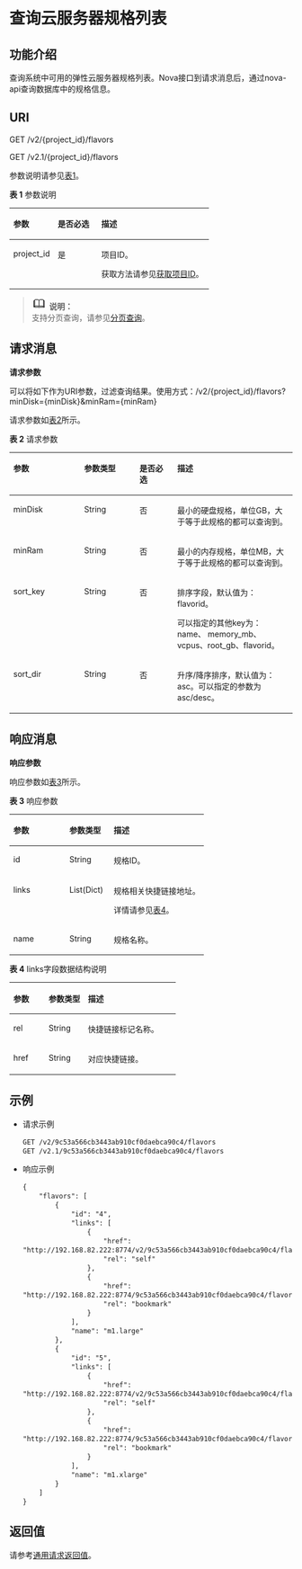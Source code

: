 # 查询云服务器规格列表<a name="ZH-CN_TOPIC_0065817705"></a>

## 功能介绍<a name="zh-cn_topic_0057973030_section20360452"></a>

查询系统中可用的弹性云服务器规格列表。Nova接口到请求消息后，通过nova-api查询数据库中的规格信息。

## URI<a name="zh-cn_topic_0057973030_section49026344"></a>

GET /v2/\{project\_id\}/flavors

GET /v2.1/\{project\_id\}/flavors

参数说明请参见[表1](#zh-cn_topic_0057973030_table32475667)。

**表 1**  参数说明

<a name="zh-cn_topic_0057973030_table32475667"></a>
<table><thead align="left"><tr id="zh-cn_topic_0057973030_row44937496"><th class="cellrowborder" valign="top" width="22.24%" id="mcps1.2.4.1.1"><p id="p5187119"><a name="p5187119"></a><a name="p5187119"></a>参数</p>
</th>
<th class="cellrowborder" valign="top" width="21.87%" id="mcps1.2.4.1.2"><p id="p17503500"><a name="p17503500"></a><a name="p17503500"></a>是否必选</p>
</th>
<th class="cellrowborder" valign="top" width="55.88999999999999%" id="mcps1.2.4.1.3"><p id="p8497414"><a name="p8497414"></a><a name="p8497414"></a>描述</p>
</th>
</tr>
</thead>
<tbody><tr id="zh-cn_topic_0057973030_row1664874"><td class="cellrowborder" valign="top" width="22.24%" headers="mcps1.2.4.1.1 "><p id="zh-cn_topic_0057973030_p637140"><a name="zh-cn_topic_0057973030_p637140"></a><a name="zh-cn_topic_0057973030_p637140"></a>project_id</p>
</td>
<td class="cellrowborder" valign="top" width="21.87%" headers="mcps1.2.4.1.2 "><p id="zh-cn_topic_0057973030_p51608407"><a name="zh-cn_topic_0057973030_p51608407"></a><a name="zh-cn_topic_0057973030_p51608407"></a>是</p>
</td>
<td class="cellrowborder" valign="top" width="55.88999999999999%" headers="mcps1.2.4.1.3 "><p id="p37593705"><a name="p37593705"></a><a name="p37593705"></a>项目ID。</p>
<p id="p1180512217438"><a name="p1180512217438"></a><a name="p1180512217438"></a>获取方法请参见<a href="获取项目ID.md">获取项目ID</a>。</p>
</td>
</tr>
</tbody>
</table>

>![](public_sys-resources/icon-note.gif) **说明：**   
>支持分页查询，请参见[分页查询](分页查询.md)。  

## 请求消息<a name="zh-cn_topic_0057973030_section38289812"></a>

**请求参数**

可以将如下作为URI参数，过滤查询结果。使用方式：/v2/\{project\_id\}/flavors?minDisk=\{minDisk\}&minRam=\{minRam\}

请求参数如[表2](#zh-cn_topic_0057973030_table714692)所示。

**表 2**  请求参数

<a name="zh-cn_topic_0057973030_table714692"></a>
<table><thead align="left"><tr id="zh-cn_topic_0057973030_row26530596"><th class="cellrowborder" valign="top" width="24.997500249975%" id="mcps1.2.5.1.1"><p id="zh-cn_topic_0057973030_p1494644"><a name="zh-cn_topic_0057973030_p1494644"></a><a name="zh-cn_topic_0057973030_p1494644"></a>参数</p>
</th>
<th class="cellrowborder" valign="top" width="19.548045195480455%" id="mcps1.2.5.1.2"><p id="zh-cn_topic_0057973030_p53957349"><a name="zh-cn_topic_0057973030_p53957349"></a><a name="zh-cn_topic_0057973030_p53957349"></a>参数类型</p>
</th>
<th class="cellrowborder" valign="top" width="13.348665133486653%" id="mcps1.2.5.1.3"><p id="zh-cn_topic_0057973030_p8469150"><a name="zh-cn_topic_0057973030_p8469150"></a><a name="zh-cn_topic_0057973030_p8469150"></a>是否必选</p>
</th>
<th class="cellrowborder" valign="top" width="42.10578942105789%" id="mcps1.2.5.1.4"><p id="zh-cn_topic_0057973030_p14912584"><a name="zh-cn_topic_0057973030_p14912584"></a><a name="zh-cn_topic_0057973030_p14912584"></a>描述</p>
</th>
</tr>
</thead>
<tbody><tr id="zh-cn_topic_0057973030_row67068683"><td class="cellrowborder" valign="top" width="24.997500249975%" headers="mcps1.2.5.1.1 "><p id="zh-cn_topic_0057973030_p63854222"><a name="zh-cn_topic_0057973030_p63854222"></a><a name="zh-cn_topic_0057973030_p63854222"></a>minDisk</p>
</td>
<td class="cellrowborder" valign="top" width="19.548045195480455%" headers="mcps1.2.5.1.2 "><p id="zh-cn_topic_0057973030_p4809465"><a name="zh-cn_topic_0057973030_p4809465"></a><a name="zh-cn_topic_0057973030_p4809465"></a>String</p>
</td>
<td class="cellrowborder" valign="top" width="13.348665133486653%" headers="mcps1.2.5.1.3 "><p id="zh-cn_topic_0057973030_p54022389"><a name="zh-cn_topic_0057973030_p54022389"></a><a name="zh-cn_topic_0057973030_p54022389"></a>否</p>
</td>
<td class="cellrowborder" valign="top" width="42.10578942105789%" headers="mcps1.2.5.1.4 "><p id="zh-cn_topic_0057973030_p13737385"><a name="zh-cn_topic_0057973030_p13737385"></a><a name="zh-cn_topic_0057973030_p13737385"></a>最小的硬盘规格，单位GB，大于等于此规格的都可以查询到。</p>
</td>
</tr>
<tr id="zh-cn_topic_0057973030_row56527608"><td class="cellrowborder" valign="top" width="24.997500249975%" headers="mcps1.2.5.1.1 "><p id="zh-cn_topic_0057973030_p15333556"><a name="zh-cn_topic_0057973030_p15333556"></a><a name="zh-cn_topic_0057973030_p15333556"></a>minRam</p>
</td>
<td class="cellrowborder" valign="top" width="19.548045195480455%" headers="mcps1.2.5.1.2 "><p id="zh-cn_topic_0057973030_p34058557"><a name="zh-cn_topic_0057973030_p34058557"></a><a name="zh-cn_topic_0057973030_p34058557"></a>String</p>
</td>
<td class="cellrowborder" valign="top" width="13.348665133486653%" headers="mcps1.2.5.1.3 "><p id="zh-cn_topic_0057973030_p7279738"><a name="zh-cn_topic_0057973030_p7279738"></a><a name="zh-cn_topic_0057973030_p7279738"></a>否</p>
</td>
<td class="cellrowborder" valign="top" width="42.10578942105789%" headers="mcps1.2.5.1.4 "><p id="zh-cn_topic_0057973030_p52787924"><a name="zh-cn_topic_0057973030_p52787924"></a><a name="zh-cn_topic_0057973030_p52787924"></a>最小的内存规格，单位MB，大于等于此规格的都可以查询到。</p>
</td>
</tr>
<tr id="zh-cn_topic_0057973030_row35021432"><td class="cellrowborder" valign="top" width="24.997500249975%" headers="mcps1.2.5.1.1 "><p id="zh-cn_topic_0057973030_p18163716"><a name="zh-cn_topic_0057973030_p18163716"></a><a name="zh-cn_topic_0057973030_p18163716"></a>sort_key</p>
</td>
<td class="cellrowborder" valign="top" width="19.548045195480455%" headers="mcps1.2.5.1.2 "><p id="zh-cn_topic_0057973030_p61974917"><a name="zh-cn_topic_0057973030_p61974917"></a><a name="zh-cn_topic_0057973030_p61974917"></a>String</p>
</td>
<td class="cellrowborder" valign="top" width="13.348665133486653%" headers="mcps1.2.5.1.3 "><p id="zh-cn_topic_0057973030_p53912419"><a name="zh-cn_topic_0057973030_p53912419"></a><a name="zh-cn_topic_0057973030_p53912419"></a>否</p>
</td>
<td class="cellrowborder" valign="top" width="42.10578942105789%" headers="mcps1.2.5.1.4 "><p id="p1085012527405"><a name="p1085012527405"></a><a name="p1085012527405"></a>排序字段，默认值为：flavorid。</p>
<p id="zh-cn_topic_0057973030_p4829829"><a name="zh-cn_topic_0057973030_p4829829"></a><a name="zh-cn_topic_0057973030_p4829829"></a>可以指定的其他key为：name、 memory_mb、vcpus、root_gb、flavorid。</p>
</td>
</tr>
<tr id="zh-cn_topic_0057973030_row43468468"><td class="cellrowborder" valign="top" width="24.997500249975%" headers="mcps1.2.5.1.1 "><p id="zh-cn_topic_0057973030_p31284983"><a name="zh-cn_topic_0057973030_p31284983"></a><a name="zh-cn_topic_0057973030_p31284983"></a>sort_dir</p>
</td>
<td class="cellrowborder" valign="top" width="19.548045195480455%" headers="mcps1.2.5.1.2 "><p id="zh-cn_topic_0057973030_p51055732"><a name="zh-cn_topic_0057973030_p51055732"></a><a name="zh-cn_topic_0057973030_p51055732"></a>String</p>
</td>
<td class="cellrowborder" valign="top" width="13.348665133486653%" headers="mcps1.2.5.1.3 "><p id="zh-cn_topic_0057973030_p41873617"><a name="zh-cn_topic_0057973030_p41873617"></a><a name="zh-cn_topic_0057973030_p41873617"></a>否</p>
</td>
<td class="cellrowborder" valign="top" width="42.10578942105789%" headers="mcps1.2.5.1.4 "><p id="zh-cn_topic_0057973030_p36319798"><a name="zh-cn_topic_0057973030_p36319798"></a><a name="zh-cn_topic_0057973030_p36319798"></a>升序/降序排序，默认值为：asc。可以指定的参数为asc/desc。</p>
</td>
</tr>
</tbody>
</table>

## 响应消息<a name="zh-cn_topic_0057973030_section9063995"></a>

**响应参数**

响应参数如[表3](#zh-cn_topic_0057973030_table56222540)所示。

**表 3**  响应参数

<a name="zh-cn_topic_0057973030_table56222540"></a>
<table><thead align="left"><tr id="zh-cn_topic_0057973030_row14829771"><th class="cellrowborder" valign="top" width="28.787121287871216%" id="mcps1.2.4.1.1"><p id="p110452114597"><a name="p110452114597"></a><a name="p110452114597"></a>参数</p>
</th>
<th class="cellrowborder" valign="top" width="22.72772722727727%" id="mcps1.2.4.1.2"><p id="p71044217595"><a name="p71044217595"></a><a name="p71044217595"></a>参数类型</p>
</th>
<th class="cellrowborder" valign="top" width="48.485151484851514%" id="mcps1.2.4.1.3"><p id="p15104102175910"><a name="p15104102175910"></a><a name="p15104102175910"></a>描述</p>
</th>
</tr>
</thead>
<tbody><tr id="zh-cn_topic_0057973030_row37642492"><td class="cellrowborder" valign="top" width="28.787121287871216%" headers="mcps1.2.4.1.1 "><p id="zh-cn_topic_0057973030_p29143010"><a name="zh-cn_topic_0057973030_p29143010"></a><a name="zh-cn_topic_0057973030_p29143010"></a>id</p>
</td>
<td class="cellrowborder" valign="top" width="22.72772722727727%" headers="mcps1.2.4.1.2 "><p id="zh-cn_topic_0057973030_p11773580"><a name="zh-cn_topic_0057973030_p11773580"></a><a name="zh-cn_topic_0057973030_p11773580"></a>String</p>
</td>
<td class="cellrowborder" valign="top" width="48.485151484851514%" headers="mcps1.2.4.1.3 "><p id="zh-cn_topic_0057973030_p4157774"><a name="zh-cn_topic_0057973030_p4157774"></a><a name="zh-cn_topic_0057973030_p4157774"></a>规格ID。</p>
</td>
</tr>
<tr id="zh-cn_topic_0057973030_row37419966"><td class="cellrowborder" valign="top" width="28.787121287871216%" headers="mcps1.2.4.1.1 "><p id="zh-cn_topic_0057973030_p11118435"><a name="zh-cn_topic_0057973030_p11118435"></a><a name="zh-cn_topic_0057973030_p11118435"></a>links</p>
</td>
<td class="cellrowborder" valign="top" width="22.72772722727727%" headers="mcps1.2.4.1.2 "><p id="zh-cn_topic_0057973030_p28178065"><a name="zh-cn_topic_0057973030_p28178065"></a><a name="zh-cn_topic_0057973030_p28178065"></a>List(Dict)</p>
</td>
<td class="cellrowborder" valign="top" width="48.485151484851514%" headers="mcps1.2.4.1.3 "><p id="zh-cn_topic_0057973030_p58474149"><a name="zh-cn_topic_0057973030_p58474149"></a><a name="zh-cn_topic_0057973030_p58474149"></a>规格相关快捷链接地址。</p>
<p id="zh-cn_topic_0057973030_p191091358102214"><a name="zh-cn_topic_0057973030_p191091358102214"></a><a name="zh-cn_topic_0057973030_p191091358102214"></a>详情请参见<a href="#zh-cn_topic_0057973030_table15913898194628">表4</a>。</p>
</td>
</tr>
<tr id="zh-cn_topic_0057973030_row56505297"><td class="cellrowborder" valign="top" width="28.787121287871216%" headers="mcps1.2.4.1.1 "><p id="zh-cn_topic_0057973030_p13526335"><a name="zh-cn_topic_0057973030_p13526335"></a><a name="zh-cn_topic_0057973030_p13526335"></a>name</p>
</td>
<td class="cellrowborder" valign="top" width="22.72772722727727%" headers="mcps1.2.4.1.2 "><p id="zh-cn_topic_0057973030_p21891354"><a name="zh-cn_topic_0057973030_p21891354"></a><a name="zh-cn_topic_0057973030_p21891354"></a>String</p>
</td>
<td class="cellrowborder" valign="top" width="48.485151484851514%" headers="mcps1.2.4.1.3 "><p id="zh-cn_topic_0057973030_p16205877"><a name="zh-cn_topic_0057973030_p16205877"></a><a name="zh-cn_topic_0057973030_p16205877"></a>规格名称。</p>
</td>
</tr>
</tbody>
</table>

**表 4**  links字段数据结构说明

<a name="zh-cn_topic_0057973030_table15913898194628"></a>
<table><thead align="left"><tr id="zh-cn_topic_0057973030_row37608132194628"><th class="cellrowborder" valign="top" width="21.18%" id="mcps1.2.4.1.1"><p id="p4900154420113"><a name="p4900154420113"></a><a name="p4900154420113"></a>参数</p>
</th>
<th class="cellrowborder" valign="top" width="23.62%" id="mcps1.2.4.1.2"><p id="p29006449111"><a name="p29006449111"></a><a name="p29006449111"></a>参数类型</p>
</th>
<th class="cellrowborder" valign="top" width="55.2%" id="mcps1.2.4.1.3"><p id="p139153449113"><a name="p139153449113"></a><a name="p139153449113"></a>描述</p>
</th>
</tr>
</thead>
<tbody><tr id="zh-cn_topic_0057973030_row17692319194628"><td class="cellrowborder" valign="top" width="21.18%" headers="mcps1.2.4.1.1 "><p id="zh-cn_topic_0057973030_p23791739194628"><a name="zh-cn_topic_0057973030_p23791739194628"></a><a name="zh-cn_topic_0057973030_p23791739194628"></a>rel</p>
</td>
<td class="cellrowborder" valign="top" width="23.62%" headers="mcps1.2.4.1.2 "><p id="zh-cn_topic_0057973030_p48082703194628"><a name="zh-cn_topic_0057973030_p48082703194628"></a><a name="zh-cn_topic_0057973030_p48082703194628"></a>String</p>
</td>
<td class="cellrowborder" valign="top" width="55.2%" headers="mcps1.2.4.1.3 "><p id="zh-cn_topic_0057973030_p2384900194628"><a name="zh-cn_topic_0057973030_p2384900194628"></a><a name="zh-cn_topic_0057973030_p2384900194628"></a>快捷链接标记名称。</p>
</td>
</tr>
<tr id="zh-cn_topic_0057973030_row21464106194628"><td class="cellrowborder" valign="top" width="21.18%" headers="mcps1.2.4.1.1 "><p id="zh-cn_topic_0057973030_p60871059194628"><a name="zh-cn_topic_0057973030_p60871059194628"></a><a name="zh-cn_topic_0057973030_p60871059194628"></a>href</p>
</td>
<td class="cellrowborder" valign="top" width="23.62%" headers="mcps1.2.4.1.2 "><p id="zh-cn_topic_0057973030_p31608752194628"><a name="zh-cn_topic_0057973030_p31608752194628"></a><a name="zh-cn_topic_0057973030_p31608752194628"></a>String</p>
</td>
<td class="cellrowborder" valign="top" width="55.2%" headers="mcps1.2.4.1.3 "><p id="zh-cn_topic_0057973030_p10172138194628"><a name="zh-cn_topic_0057973030_p10172138194628"></a><a name="zh-cn_topic_0057973030_p10172138194628"></a>对应快捷链接。</p>
</td>
</tr>
</tbody>
</table>

## 示例<a name="zh-cn_topic_0057973030_section14467097"></a>

-   请求示例

    ```
    GET /v2/9c53a566cb3443ab910cf0daebca90c4/flavors
    GET /v2.1/9c53a566cb3443ab910cf0daebca90c4/flavors
    ```

-   响应示例

    ```
    {
        "flavors": [
            {
                "id": "4",
                "links": [
                    {
                        "href": "http://192.168.82.222:8774/v2/9c53a566cb3443ab910cf0daebca90c4/flavors/4",
                        "rel": "self"
                    },
                    {
                        "href": "http://192.168.82.222:8774/9c53a566cb3443ab910cf0daebca90c4/flavors/4",
                        "rel": "bookmark"
                    }
                ],
                "name": "m1.large"
            },
            {
                "id": "5",
                "links": [
                    {
                        "href": "http://192.168.82.222:8774/v2/9c53a566cb3443ab910cf0daebca90c4/flavors/5",
                        "rel": "self"
                    },
                    {
                        "href": "http://192.168.82.222:8774/9c53a566cb3443ab910cf0daebca90c4/flavors/5",
                        "rel": "bookmark"
                    }
                ],
                "name": "m1.xlarge"
            }
        ]
    }     
    ```


## 返回值<a name="zh-cn_topic_0057973030_zh-cn_topic_0020212692_section22960139"></a>

请参考[通用请求返回值](通用请求返回值.md)。


